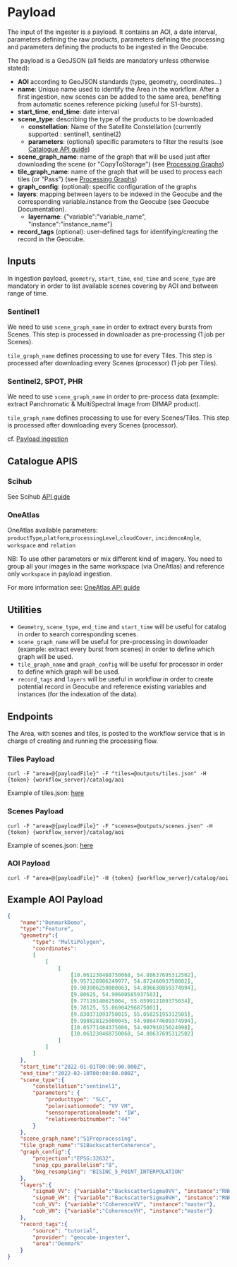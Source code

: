 # Payload

The input of the ingester is a payload. It contains an AOI, a date interval, parameters defining the raw products, parameters defining the processing and parameters defining the products to be ingested in the Geocube.

The payload is a GeoJSON (all fields are mandatory unless otherwise stated):

- **AOI** according to GeoJSON standards (type, geometry, coordinates...)
- **name**: Unique name used to identify the Area in the workflow. After a first ingestion, new scenes can be added to the same area, benefiting from automatic scenes reference picking (useful for S1-bursts).
- **start_time**, **end_time**: date interval
- **scene_type**: describing the type of the products to be downloaded
    - **constellation**: Name of the Satellite Constellation (currently supported : sentinel1, sentinel2)
    - **parameters**: (optional) specific parameters to filter the results (see [Catalogue API guide](#catalogue-apis))
- **scene_graph_name**: name of the graph that will be used just after downloading the scene (or "CopyToStorage") (see [Processing Graphs](graph.md))
- **tile_graph_name**: name of the graph that will be used to process each tiles (or "Pass") (see [Processing Graphs](graph.md))
- **graph_config**: (optional): specific configuration of the graphs
- **layers**: mapping between layers to be indexed in the Geocube and the corresponding variable.instance from the Geocube (see Geocube Documentation).  
    - **layername**: {"variable":"variable_name", "instance":"instance_name"}
- **record_tags** (optional): user-defined tags for identifying/creating the record in the Geocube.

## Inputs

In ingestion payload, `geometry`, `start_time`, `end_time` and `scene_type` are mandatory in order to list available scenes covering by AOI and between range of time.

### Sentinel1

We need to use `scene_graph_name` in order to extract every bursts from Scenes. This step is processed in downloader as pre-processing (1 job per Scenes).

`tile_graph_name` defines processing to use for every Tiles. This step is processed after downloading every Scenes (processor) (1 job per Tiles).

### Sentinel2, SPOT, PHR

We need to use `scene_graph_name` in order to pre-process data (example: extract Panchromatic & MultiSpectral Image from DIMAP product).

`tile_graph_name` defines processing to use for every Scenes/Tiles. This step is processed after downloading every Scenes (processor).

cf. [Payload ingestion](payload.md#example)

## Catalogue APIS

### Scihub

See Scihub [API guide](https://scihub.copernicus.eu/userguide/WebHome)

### OneAtlas

OneAtlas available parameters: 	`productType`,`platform`,`processingLevel`,`cloudCover`, `incidenceAngle`, `workspace` and `relation`

NB: To use other parameters or mix different kind of imagery. You need to group all your images in the same workspace (via OneAtlas) and reference only `workspace` in payload ingestion.

For more information see: [OneAtlas API guide](https://www.geoapi-airbusds.com/api-catalog/oneatlas-data/index.html#tag/Search)

## Utilities

- `Geometry`, `scene_type`, `end_time` and `start_time` will be useful for catalog in order to search corresponding scenes.
- `scene_graph_name` will be useful for pre-processing in downloader (example: extract every burst from scenes) in order to define which graph will be used.
- `tile_graph_name` and `graph_config` will be useful for  processor in order to define which graph will be used.
- `record_tags` and `layers` will be useful in workflow in order to create potential record in Geocube and reference existing variables and instances (for the indexation of the data).

## Endpoints

The Area, with scenes and tiles, is posted to the workflow service that is in charge of creating and running the processing flow.

### Tiles Payload

```shell
curl -F "area=@{payloadFile}" -F "tiles=@outputs/tiles.json" -H {token} {workflow_server}/catalog/aoi
```
Example of tiles.json: [here](monitoring.md#tiles)

### Scenes Payload

```shell
curl -F "area=@{payloadFile}" -F "scenes=@outputs/scenes.json" -H {token} {workflow_server}/catalog/aoi
```
Example of scenes.json: [here](monitoring.md#scenes)


### AOI Payload

```shell
curl -F "area=@{payloadFile}" -H {token} {workflow_server}/catalog/aoi
```


## Example AOI Payload

```json
{
    "name":"DenmarkDemo",
    "type":"Feature",
    "geometry":{
        "type": "MultiPolygon",
        "coordinates":
        [
			[
				[
					[10.061230468750068, 54.88637695312502],
					[9.957128906249977, 54.87246093750002],
					[9.903906250000063, 54.896630859374994],
					[9.80625, 54.90600585937503],
					[9.77119140625004, 55.059912109375034],
					[9.78125, 55.06904296875001],
					[9.830371093750015, 55.05825195312505],
					[9.998828125000045, 54.986474609374994],
					[10.05771484375006, 54.90791015624998],
					[10.061230468750068, 54.88637695312502]
				]
			]
    	]
    },
    "start_time":"2022-01-01T00:00:00.000Z",
    "end_time":"2022-02-10T00:00:00.000Z",
	"scene_type":{
        "constellation":"sentinel1",
        "parameters": {
            "producttype": "SLC",
            "polarisationmode": "VV VH",
            "sensoroperationalmode": "IW",
			"relativeorbitnumber": "44"
        }
    },
    "scene_graph_name":"S1Preprocessing",
    "tile_graph_name":"S1BackscatterCoherence",
    "graph_config":{
        "projection":"EPSG:32632",
        "snap_cpu_parallelism":"8",
        "bkg_resampling": "BISINC_5_POINT_INTERPOLATION"
    },
    "layers":{
		"sigma0_VV": {"variable":"BackscatterSigma0VV", "instance":"RNKell"},
		"sigma0_VH": {"variable":"BackscatterSigma0VH", "instance":"RNKell"},
		"coh_VV": {"variable":"CoherenceVV", "instance":"master"},
		"coh_VH": {"variable":"CoherenceVH", "instance":"master"}
    },
    "record_tags":{
        "source": "tutorial",
		"provider": "geocube-ingester",
		"area":"Denmark"
    }
}
```